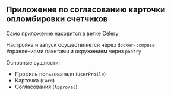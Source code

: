 ## Приложение по согласованию карточки опломбировки счетчиков

Само приложение находится в ветке Celery

Настройка и запуск осуществляется через `docker-compose`
Управлениями пакетами и окружением через `poetry`

Основные сущности:
- Профиль пользователя (`UserProile`)
- Карточка (`Card`)
- Согласования (`Approval`)

